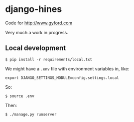 # django-hines

Code for http://www.gyford.com

Very much a work in progress.

## Local development

	$ pip install -r requirements/local.txt

We might have a `.env` file with environment variables in, like:

	export DJANGO_SETTINGS_MODULE=config.settings.local

So:
	
	$ source .env

Then:

	$ ./manage.py runserver

